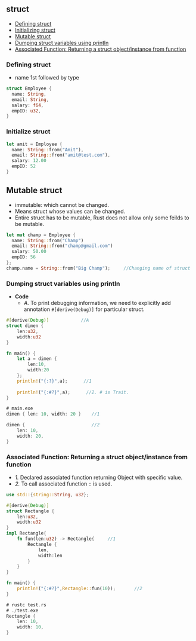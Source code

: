 ## struct

- [Defining struct](#Defining_struct)
- [Initializing struct](#initialize)
- [Mutable struct](#mutable)
- [Dumping struct variables using println](#dump)
- [Associated Function: Returning a struct object/instance from function](#return)



<a name=Defining_struct></a>
### Defining struct
- name 1st followed by type
```rust
struct Employee {
  name: String,
  email: String,
  salary: f64,
  empID: u32,
}
```

<a name=initialize></a>
### Initialize struct
```rust
let amit = Employee {
  name: String::from("Amit"),
  email: String::from("amit@test.com"),
  salary: 12.00
  empID: 52
}
```

<a name=mutable></a>
## Mutable struct
- immutable: which cannot be changed.
- Means struct whose values can be changed.
- Entire struct has to be mutable, Rust does not allow only some feilds to be mutable.
```rust
let mut champ = Employee {
  name: String::from("Champ")
  email: String::from("champ@gmail.com")
  salary: 50.00
  empID: 56
};
champ.name = String::from("Big Champ");     //Changing name of struct
```

<a name=dump></a>
### Dumping struct variables using println
- **Code**
  - *A.* To print debugging information, we need to explicitly add annotation `#[derive(Debug)]` for particular struct.
```rust
#[derive(Debug)]            //A
struct dimen {
    len:u32,
    width:u32
}

fn main() {
    let a = dimen {
        len:10,
        width:20
    };
    println!("{:?}",a);      //1
    
    println!("{:#?}",a);      //2. # is Trait.
}

# main.exe
dimen { len: 10, width: 20 }    //1

dimen {                         //2
    len: 10,
    width: 20,
}
```

<a name=return></a>
### Associated Function: Returning a struct object/instance from function
- *1.* Declared associated function returning Object with specific value.
- *2.* To call associated function :: is used.
```rust
use std::{string::String, u32};

#[derive(Debug)]
struct Rectangle {
    len:u32,
    width:u32
}
impl Rectangle{
    fn fun(len:u32) -> Rectangle{     //1
        Rectangle {
            len,
            width:len
        }
    }
}

fn main() {
    println!("{:#?}",Rectangle::fun(10));       //2
}

# rustc test.rs
# ./test.exe
Rectangle {
    len: 10,
    width: 10,
}
```
